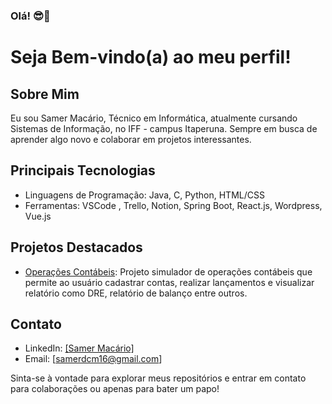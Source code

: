 ### Olá! 😎👋
# Seja Bem-vindo(a) ao meu perfil!

## Sobre Mim
Eu sou Samer Macário, Técnico em Informática, atualmente cursando Sistemas de Informação, no IFF - campus Itaperuna. Sempre em busca de aprender algo novo e colaborar em projetos interessantes.

## Principais Tecnologias
- Linguagens de Programação: Java, C, Python, HTML/CSS
- Ferramentas: VSCode , Trello, Notion, Spring Boot, React.js, Wordpress, Vue.js

## Projetos Destacados
- [Operações Contábeis](https://github.com/daninvasc2/operacoes-contabeis): Projeto simulador de operações contábeis que permite ao usuário cadastrar contas, realizar lançamentos e visualizar relatório como DRE, relatório de balanço entre outros.

## Contato
- LinkedIn: [[Samer Macário]](https://www.linkedin.com/in/samer-mac%C3%A1rio-29975b183/)
- Email: [samerdcm16@gmail.com]

Sinta-se à vontade para explorar meus repositórios e entrar em contato para colaborações ou apenas para bater um papo!



























<!--
**samerzito/samerzito** is a ✨ _special_ ✨ repository because its `README.md` (this file) appears on your GitHub profile.

Here are some ideas to get you started:

- 🔭 I’m currently working on ...
- 🌱 I’m currently learning ...
- 👯 I’m looking to collaborate on ...
- 🤔 I’m looking for help with ...
- 💬 Ask me about ...
- 📫 How to reach me: ...
- 😄 Pronouns: ...
- ⚡ Fun fact: ...
-->
